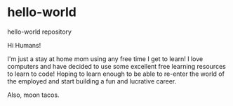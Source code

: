 # hello-world
hello-world repository

Hi Humans!

I'm just a stay at home mom using any free time I get to learn! I love computers and have decided to use some excellent free learning resources to learn to code! Hoping to learn enough to be able to re-enter the world of the employed and start building a fun and lucrative career. 

Also, moon tacos. 
